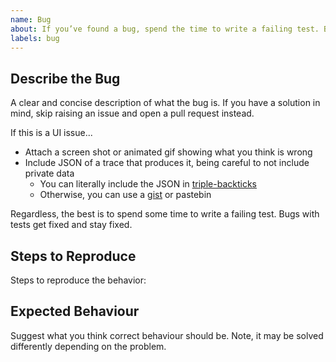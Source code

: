 ```yaml
---
name: Bug
about: If you’ve found a bug, spend the time to write a failing test. Bugs with tests get fixed and stay fixed. If you have a solution in mind, skip raising an issue and open a pull request instead.
labels: bug
---
```

## Describe the Bug
A clear and concise description of what the bug is. If you have a solution in mind, skip raising an issue and open a pull request instead.

If this is a UI issue...
  * Attach a screen shot or animated gif showing what you think is wrong
  * Include JSON of a trace that produces it, being careful to not include private data
    * You can literally include the JSON in [triple-backticks](https://help.github.com/en/github/writing-on-github/basic-writing-and-formatting-syntax#quoting-code)
    * Otherwise, you can use a [gist](https://gist.github.com/) or pastebin

Regardless, the best is to spend some time to write a failing test. Bugs with tests get fixed and stay fixed.

## Steps to Reproduce
Steps to reproduce the behavior:

## Expected Behaviour
Suggest what you think correct behaviour should be. Note, it may be solved differently depending on the problem.
